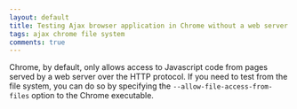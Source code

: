 ```yaml
---
layout: default
title: Testing Ajax browser application in Chrome without a web server
tags: ajax chrome file system
comments: true
---
```


Chrome, by default, only allows access to Javascript code from pages served by a web server over the HTTP protocol. If you need to test from the file system, you can do so by specifying the `--allow-file-access-from-files` option to the Chrome executable.

